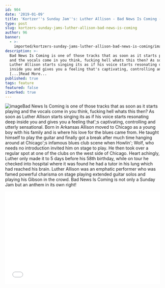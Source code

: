 ```yaml
---
id: 904
date: '2019-01-09'
title: 'Kortzer''s Sunday Jam''s: Luther Allison - Bad News Is Coming - Loose Lips'
type: post
slug: kortzers-sunday-jams-luther-allison-bad-news-is-coming
author: 96
banner:
  - >-
    imported/kortzers-sunday-jams-luther-allison-bad-news-is-coming/image904.jpeg
description: >-
  Bad News Is Coming is one of those tracks that as soon as it starts playing
  and the vocals come in you think, fucking hell whats this then? As soon as
  Luther Allison starts singing its as if his voice starts resonating deep
  inside you and gives you a feeling that's captivating, controlling and utterly
  [...]Read More...
published: true
tags: feature
featured: false
itworked: true
---
```

![image](../imported/kortzers-sunday-jams-luther-allison-bad-news-is-coming/image904.jpeg)Bad News Is Coming is one of those tracks that as soon as it starts playing and the vocals come in you think, fucking hell whats this then? As soon as Luther Allison starts singing its as if his voice starts resonating deep inside you and gives you a feeling that';s captivating, controlling and utterly sensational. Born in Arkansas Allison moved to Chicago as a young boy with his family and is where his love for the blues came from. He taught himself to play the guitar and finally got a break after much time hanging around at Chicago';s infamous blues club scene when Howlin'; Wolf, who needs no introduction invited him on stage to play. He then took over a regular spot at one of the clubs on the west side of Chicago. Heart achingly, Luther only made it to 5 days before his 58th birthday, while on tour he checked into hospital where it was found he had a tutor in his lung which had reached his brain. Luther Allison was an emphatic performer who was famed powerful charisma on stage playing extended guitar solos and playing his Gibson in the crowd. Bad News Is Coming is not only a Sunday Jam but an anthem in its own right!

<iframe width='100%' height='300' scrolling='no' frameborder='no' allow='autoplay' src='//www.youtube.com/embed/hHsf_m2fac8?wmode=opaque'></iframe>